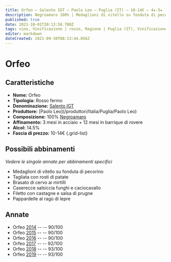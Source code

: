 ```yaml
---
title: Orfeo – Salento IGT – Paolo Leo – Puglia (IT) – 10-14€ – 4★-5★
description: Negroamaro 100% | Medaglioni di vitello su fonduta di pecorino – Tagliata con rosti di patate – Brasato di cervo ai mirtilli – Caserecce salsiccia funghi e caciocavallo – Filetto con castagne e salsa di prugne – Pappardelle al ragù di lepre
published: true
date: 2021-10-01T20:13:58.700Z
tags: vino, Vinificazione | rosso, Regione | Puglia (IT), Vinificazione | varietale, Vinificazione | fermo, Valutazioni | 5 stelle, negroamaro, Prezzi | 10-14€, Alimento | vitello, Alimento-dettagli | medaglioni, Aromatizzazione | con fonduta di pecorino, tagliata con rosti di patate, brasato di cervo ai mirtilli, filetto con castagne e salsa di prugne, Pappardelle al ragù di lepre
editor: markdown
dateCreated: 2021-09-30T08:13:44.856Z
---
```


# Orfeo

## Caratteristiche
- **Nome:** Orfeo
- **Tipologia:** Rosso fermo
- **Denominazione:** [Salento IGT](/denominazioni/Italia/Puglia/IGT/Salento)
- **Produttore:** [Paolo Leo](/produttori/Italia/Puglia/Paolo Leo) 
- **Composizione:** 100% [Negroamaro](/vitigni/Italia/bacca-nera/negroamaro)
- **Affinamento:** 3 mesi in acciaio + 12 mesi in barrique di rovere
- **Alcol:** 14.5%
- **Fascia di prezzo:** 10-14€
{.grid-list}



## Possibili abbinamenti
*Vedere le singole annate per abbinamenti specifici*

- Medaglioni di vitello su fonduta di pecorino
- Tagliata con rosti di patate
- Brasato di cervo ai mirtilli
- Caserecce salsiccia funghi e caciocavallo
- Filetto con castagne e salsa di prugne
- Pappardelle al ragù di lepre

## Annate
- Orfeo [2014](vini/Italia/Puglia/Paolo-Leo/Orfeo/2014) -- <span class="star-4"></span> -- 90/100
- Orfeo [2015](vini/Italia/Puglia/Paolo-Leo/Orfeo/2015) -- <span class="star-4"></span> -- 90/100
- Orfeo [2016](vini/Italia/Puglia/Paolo-Leo/Orfeo/2016) -- <span class="star-4"></span> -- 90/100
- Orfeo [2017](vini/Italia/Puglia/Paolo-Leo/Orfeo/2017) -- <span class="star-5"></span> -- 92/100
- Orfeo [2018](vini/Italia/Puglia/Paolo-Leo/Orfeo/2018) -- <span class="star-5"></span> -- 93/100
- Orfeo [2019](vini/Italia/Puglia/Paolo-Leo/Orfeo/2019) -- <span class="star-5"></span> -- 93/100